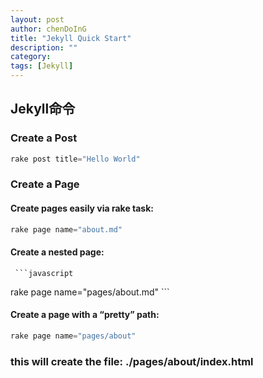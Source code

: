 ```yaml
---
layout: post
author: chenDoInG
title: "Jekyll Quick Start"
description: ""
category: 
tags: [Jekyll]
---
```


## Jekyll命令

### Create a Post

```javascript
rake post title="Hello World"
```

### Create a Page

#### Create pages easily via rake task:
 ```javascript
rake page name="about.md"
 ```



#### Create a nested page:
     ```javascript
rake page name="pages/about.md"
     ```



#### Create a page with a “pretty” path:
   ```javascript
rake page name="pages/about"
   ```

### this will create the file: ./pages/about/index.html

​    

